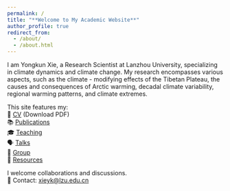 ```yaml
---
permalink: /
title: "**Welcome to My Academic Website**"
author_profile: true
redirect_from: 
  - /about/
  - /about.html
---
```


I am Yongkun Xie, a Research Scientist at Lanzhou University, specializing in climate dynamics and climate change. My research encompasses various aspects, such as the climate - modifying effects of the Tibetan Plateau, the causes and consequences of Arctic warming, decadal climate variability, regional warming patterns, and climate extremes.


This site features my:  
📄 [CV](/assets/files/cv.pdf) (Download PDF)  
📚 [Publications](/publications/)  
🎓 [Teaching](/teaching/)  
🗣️ [Talks](/talks/)  
👥 [Group](/portfolio/)  
📂 [Resources](/year-archive/)  

I welcome collaborations and discussions.  
📧 Contact: xieyk@lzu.edu.cn


